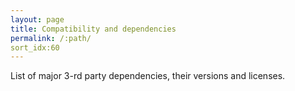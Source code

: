 ```yaml
---
layout: page
title: Compatibility and dependencies
permalink: /:path/
sort_idx:60
---
```

List of major 3-rd party dependencies, their versions and licenses.
